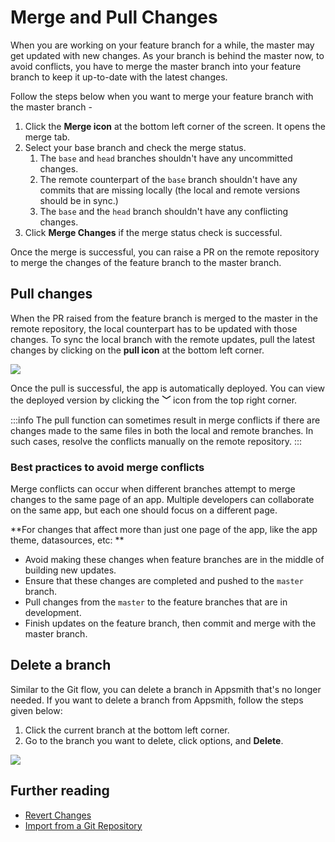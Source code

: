 # Merge and Pull Changes

When you are working on your feature branch for a while, the master may get updated with new changes. As your branch is behind the master now, to avoid conflicts, you have to merge the master branch into your feature branch to keep it up-to-date with the latest changes.
  
Follow the steps below when you want to merge your feature branch with the master branch -

1. Click the **Merge icon** at the bottom left corner of the screen. It opens the merge tab.
2. Select your base branch and check the merge status.
   1. The `base` and `head` branches shouldn't have any uncommitted changes.
   2. The remote counterpart of the `base` branch shouldn't have any commits that are missing locally (the local and remote versions should be in sync.)
   3. The `base` and the `head` branch shouldn't have any conflicting changes.
3. Click **Merge Changes** if the merge status check is successful.

Once the merge is successful, you can raise a PR on the remote repository to merge the changes of the feature branch to the master branch.

## Pull changes

When the PR raised from the feature branch is merged to the master in the remote repository, the local counterpart has to be updated with those changes. To sync the local branch with the remote updates, pull the latest changes by clicking on the **pull icon** at the bottom left corner. 

![](/img/pull_changes.gif)

Once the pull is successful, the app is automatically deployed. You can view the deployed version by clicking the **﹀** icon from the top right corner.

:::info
The pull function can sometimes result in merge conflicts if there are changes made to the same files in both the local and remote branches. In such cases, resolve the conflicts manually on the remote repository.
:::

### Best practices to avoid merge conflicts
Merge conflicts can occur when different branches attempt to merge changes to the same page of an app. Multiple developers can collaborate on the same app, but each one should focus on a different page.

**For changes that affect more than just one page of the app, like the app theme, datasources, etc: **

* Avoid making these changes when feature branches are in the middle of building new updates.
* Ensure that these changes are completed and pushed to the `master` branch.
* Pull changes from the `master` to the feature branches that are in development.
* Finish updates on the feature branch, then commit and merge with the master branch.

## Delete a branch

Similar to the Git flow, you can delete a branch in Appsmith that's no longer needed. If you want to delete a branch from Appsmith, follow the steps given below:

1. Click the current branch at the bottom left corner.
2. Go to the branch you want to delete, click options, and **Delete**.

![](/img/delete_branch.gif)

## Further reading

- [Revert Changes](/advanced-concepts/version-control-with-git/revert-changes)
- [Import from a Git Repository](/advanced-concepts/version-control-with-git/import-from-repository)
